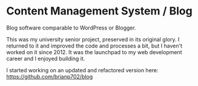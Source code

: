 # Content Management System / Blog
Blog software comparable to WordPress or Blogger.

This was my university senior project, preserved in its original glory. I returned to it and improved the code and processes a bit, but I haven't worked on it since 2012. It was the launchpad to my web development career and I enjoyed building it.

I started working on an updated and refactored version here: https://github.com/brianp702/blog
